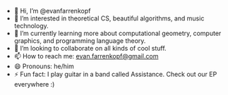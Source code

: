 - 👋 Hi, I’m @evanfarrenkopf
- 👀 I’m interested in theoretical CS, beautiful algorithms, and music technology.
- 🌱 I’m currently learning more about computational geometry, computer graphics, and programming language theory.
- 💞️ I’m looking to collaborate on all kinds of cool stuff.
- 📫 How to reach me: evan.farrenkopf@gmail.com
- 😄 Pronouns: he/him
- ⚡ Fun fact: I play guitar in a band called Assistance. Check out our EP everywhere :)

<!---
evanfarrenkopf/evanfarrenkopf is a ✨ special ✨ repository because its `README.md` (this file) appears on your GitHub profile.
You can click the Preview link to take a look at your changes.
--->
